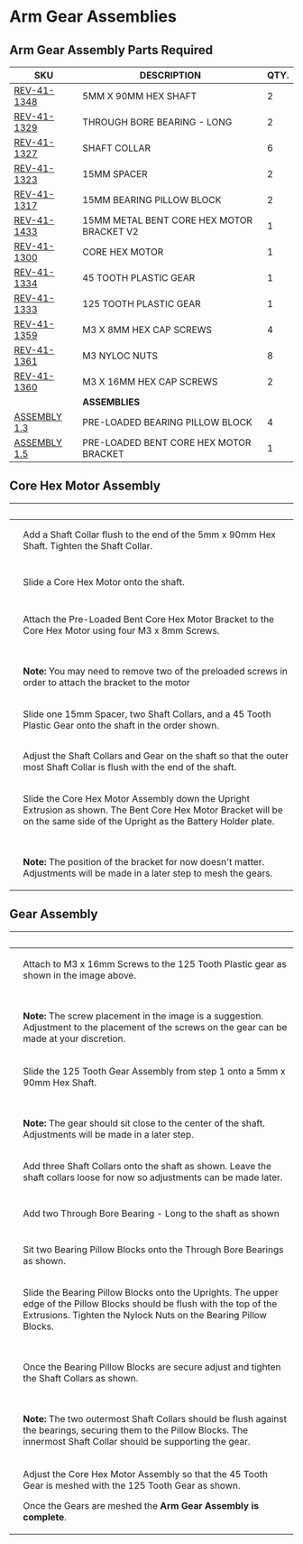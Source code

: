 # Arm Gear Assemblies

## Arm Gear Assembly Parts Required

| SKU                                                     | **DESCRIPTION**                           | **QTY.** |
| ------------------------------------------------------- | ----------------------------------------- | -------- |
| [REV-41-1348](https://www.revrobotics.com/rev-41-1348/) | 5MM X 90MM HEX SHAFT                      | 2        |
| [REV-41-1329](https://www.revrobotics.com/rev-41-1329/) | THROUGH BORE BEARING - LONG               | 2        |
| [REV-41-1327](https://www.revrobotics.com/rev-41-1327/) | SHAFT COLLAR                              | 6        |
| [REV-41-1323](https://www.revrobotics.com/rev-41-1323/) | 15MM SPACER                               | 2        |
| [REV-41-1317](https://www.revrobotics.com/rev-41-1317/) | 15MM BEARING PILLOW BLOCK                 | 2        |
| [REV-41-1433](https://www.revrobotics.com/rev-41-1433/) | 15MM METAL BENT CORE HEX MOTOR BRACKET V2 | 1        |
| [REV-41-1300](https://www.revrobotics.com/rev-41-1300/) | CORE HEX MOTOR                            | 1        |
| [REV-41-1334](https://www.revrobotics.com/rev-41-1334/) | 45 TOOTH PLASTIC GEAR                     | 1        |
| [REV-41-1333](https://www.revrobotics.com/rev-41-1333/) | 125 TOOTH PLASTIC GEAR                    | 1        |
| [REV-41-1359](https://www.revrobotics.com/rev-41-1359/) | M3 X 8MM HEX CAP SCREWS                   | 4        |
| [REV-41-1361](https://www.revrobotics.com/rev-41-1361/) | M3 NYLOC NUTS                             | 8        |
| [REV-41-1360](https://www.revrobotics.com/rev-41-1360/) | M3 X 16MM HEX CAP SCREWS                  | 2        |
|                                                         | **ASSEMBLIES**                            |          |
| [ASSEMBLY 1.3](broken-reference)                        | PRE-LOADED BEARING PILLOW BLOCK           | 4        |
| [ASSEMBLY 1.5](broken-reference)                        | PRE-LOADED BENT CORE HEX MOTOR BRACKET    | 1        |

## Core Hex Motor Assembly

| ​                                                                                                                                                                                                                                                                                                                           | ​                                                                                                                                                                                                                                                                                                                                       |
| --------------------------------------------------------------------------------------------------------------------------------------------------------------------------------------------------------------------------------------------------------------------------------------------------------------------------- | --------------------------------------------------------------------------------------------------------------------------------------------------------------------------------------------------------------------------------------------------------------------------------------------------------------------------------------- |
| <p>​</p><p><img src="https://2589213514-files.gitbook.io/~/files/v0/b/gitbook-legacy-files/o/assets%2F-M5yw0n8IneF5-9ybLjT%2F-MDPze1QrR9S7FxeKvKG%2F-MDQ-uo-h2-3fFCQHqN7%2FEDU%20Kit_CHMA%20-%20Add%20Shaft%20Collar.svg?alt=media&#x26;token=cee3c3f5-9a58-4379-97c9-f387d000ef0c" alt="" data-size="original"></p>        | Add a Shaft Collar flush to the end of the 5mm x 90mm Hex Shaft. Tighten the Shaft Collar.                                                                                                                                                                                                                                              |
| <p>​</p><p><img src="https://2589213514-files.gitbook.io/~/files/v0/b/gitbook-legacy-files/o/assets%2F-M5yw0n8IneF5-9ybLjT%2F-MDPze1QrR9S7FxeKvKG%2F-MDQ0SRJ20yhqEra267l%2FEDU%20Kit_CHMA%20-%20Add%20Motor.svg?alt=media&#x26;token=6dc31ed6-4c84-4d12-b988-2d7449673679" alt="" data-size="original"></p>                 | Slide a Core Hex Motor onto the shaft.                                                                                                                                                                                                                                                                                                  |
| <p>​</p><p><img src="https://2589213514-files.gitbook.io/~/files/v0/b/gitbook-legacy-files/o/assets%2F-M5yw0n8IneF5-9ybLjT%2F-MDRaMoS1o_Ko2Ik5TVR%2F-MDVvoXF1vfPlec3E_60%2FEDU%20Kit_CHMA%20-%20Add%20Bracket.svg?alt=media&#x26;token=08754ebc-d67f-4e3c-b481-0e756cc4a96a" alt="" data-size="original"></p>               | <p>Attach the Pre-Loaded Bent Core Hex Motor Bracket to the Core Hex Motor using four M3 x 8mm Screws.</p><p>​</p><p><strong>Note:</strong> You may need to remove two of the preloaded screws in order to attach the bracket to the motor</p>                                                                                          |
| <p>​</p><p><img src="https://2589213514-files.gitbook.io/~/files/v0/b/gitbook-legacy-files/o/assets%2F-M5yw0n8IneF5-9ybLjT%2F-MEij7UFhj_QP3rtOkGa%2F-MEiknPQsHrSawc8fRfT%2FEDU%20Kit_Arm_Add%20Spacers%20to%20Gear.svg?alt=media&#x26;token=aa08c54f-a6d4-4155-ae17-4b55f2d6e05f" alt="" data-size="original"></p>          | Slide one 15mm Spacer, two Shaft Collars, and a 45 Tooth Plastic Gear onto the shaft in the order shown.                                                                                                                                                                                                                                |
| <p>​</p><p><img src="https://2589213514-files.gitbook.io/~/files/v0/b/gitbook-legacy-files/o/assets%2F-M5yw0n8IneF5-9ybLjT%2F-MEij7UFhj_QP3rtOkGa%2F-MEilElCgndk9n5f0LDe%2FEDU%20Kit_Arm_Add%20Spacers%20to%20Gear%20Detail.svg?alt=media&#x26;token=12753f0d-589e-4a87-bf62-4db13f771067" alt="" data-size="original"></p> | Adjust the Shaft Collars and Gear on the shaft so that the outer most Shaft Collar is flush with the end of the shaft.                                                                                                                                                                                                                  |
| <p>​</p><p><img src="https://2589213514-files.gitbook.io/~/files/v0/b/gitbook-legacy-files/o/assets%2F-M5yw0n8IneF5-9ybLjT%2F-MEij7UFhj_QP3rtOkGa%2F-MEik6QboeMGZuFmTQeM%2FEDU%20Kit_Add%20CHM%20to%20UR%20REDO.svg?alt=media&#x26;token=e4989219-800c-4df8-87fb-b653d2ab5c37" alt="" data-size="original"></p>             | <p>Slide the Core Hex Motor Assembly down the Upright Extrusion as shown. The Bent Core Hex Motor Bracket will be on the same side of the Upright as the Battery Holder plate.</p><p>​</p><p><strong>Note:</strong> The position of the bracket for now doesn't matter. Adjustments will be made in a later step to mesh the gears.</p> |

## Gear Assembly&#x20;

| ​                                                                                                                                                                                                                                                                                                                                           | ​                                                                                                                                                                                                                                                                                                                                                                                                                                                                                                                   |
| ------------------------------------------------------------------------------------------------------------------------------------------------------------------------------------------------------------------------------------------------------------------------------------------------------------------------------------------- | ------------------------------------------------------------------------------------------------------------------------------------------------------------------------------------------------------------------------------------------------------------------------------------------------------------------------------------------------------------------------------------------------------------------------------------------------------------------------------------------------------------------- |
| <p>​</p><p><img src="https://2589213514-files.gitbook.io/~/files/v0/b/gitbook-legacy-files/o/assets%2F-M5yw0n8IneF5-9ybLjT%2F-MDRaMoS1o_Ko2Ik5TVR%2F-MDW-xZliL0gAA2xj-_h%2FEDU%20Kit_Arm%20-%20Gear%20Set%20up.svg?alt=media&#x26;token=d2abf29c-24b4-4dfa-95ae-b00ae4edf7dc" alt="" data-size="original"></p>                              | <p>Attach to M3 x 16mm Screws to the 125 Tooth Plastic gear as shown in the image above.</p><p>​</p><p><strong>Note:</strong> The screw placement in the image is a suggestion. Adjustment to the placement of the screws on the gear can be made at your discretion.</p>                                                                                                                                                                                                                                           |
| <p>​</p><p><img src="https://2589213514-files.gitbook.io/~/files/v0/b/gitbook-legacy-files/o/assets%2F-M5yw0n8IneF5-9ybLjT%2F-MDp5xAK00jZLeU66FS5%2F-MDpJuO-6t3-7FnOPOJG%2Fview%2094.svg?alt=media&#x26;token=61356dfb-a426-44bc-937e-0b2b4364347a" alt="" data-size="original"></p>                                                        | <p>Slide the 125 Tooth Gear Assembly from step 1 onto a 5mm x 90mm Hex Shaft.</p><p>​</p><p><strong>Note:</strong> The gear should sit close to the center of the shaft. Adjustments will be made in a later step.</p>                                                                                                                                                                                                                                                                                              |
| <p>​</p><p><img src="https://2589213514-files.gitbook.io/~/files/v0/b/gitbook-legacy-files/o/assets%2F-M5yw0n8IneF5-9ybLjT%2F-MDPze1QrR9S7FxeKvKG%2F-MDQ8VcW-zvCO8Z_UaCT%2FEDU%20Kit_Arm%20-%20Add%20Collars.svg?alt=media&#x26;token=f8ad175c-30bd-4f9a-ac0b-c55e5b1e6a28" alt="" data-size="original"></p>                                | Add three Shaft Collars onto the shaft as shown. Leave the shaft collars loose for now so adjustments can be made later.                                                                                                                                                                                                                                                                                                                                                                                            |
| <p>​</p><p><img src="https://2589213514-files.gitbook.io/~/files/v0/b/gitbook-legacy-files/o/assets%2F-M5yw0n8IneF5-9ybLjT%2F-MDPze1QrR9S7FxeKvKG%2F-MDQ8upyyipwK30qfgy6%2FEDU%20Kit_Arm%20-%20Add%20Bearings.svg?alt=media&#x26;token=691a8359-6237-4812-97e9-624c08f0f42f" alt="" data-size="original"></p>                               | Add two Through Bore Bearing - Long to the shaft as shown                                                                                                                                                                                                                                                                                                                                                                                                                                                           |
| <p>​</p><p><img src="https://2589213514-files.gitbook.io/~/files/v0/b/gitbook-legacy-files/o/assets%2F-M5yw0n8IneF5-9ybLjT%2F-MDPze1QrR9S7FxeKvKG%2F-MDQ9LJkEnQn0lw1NIlt%2FEDU%20Kit_Arm%20-Add%20Pillow%20Blocks.svg?alt=media&#x26;token=a27456ba-dcdc-4aa9-96f4-cafa25c6225c" alt="" data-size="original"></p>                           | Sit two Bearing Pillow Blocks onto the Through Bore Bearings as shown.                                                                                                                                                                                                                                                                                                                                                                                                                                              |
| <p>​</p><p><img src="https://2589213514-files.gitbook.io/~/files/v0/b/gitbook-legacy-files/o/assets%2F-M5yw0n8IneF5-9ybLjT%2F-MMRhIgLPv-irXg3_tVp%2F-MMSOIwDZgk-w8TTI2Qd%2FEDU%20Kit_Arm%20-%20Add%20Gear%20set%20up%20to%20the%20UR%20REDO.svg?alt=media&#x26;token=dacbd8f2-1d1a-4756-943d-9cbb25399798" alt="" data-size="original"></p> | <p>Slide the Bearing Pillow Blocks onto the Uprights. The upper edge of the Pillow Blocks should be flush with the top of the Extrusions. Tighten the Nylock Nuts on the Bearing Pillow Blocks.</p><p>​</p><p>Once the Bearing Pillow Blocks are secure adjust and tighten the Shaft Collars as shown.</p><p>​</p><p><strong>Note:</strong> The two outermost Shaft Collars should be flush against the bearings, securing them to the Pillow Blocks. The innermost Shaft Collar should be supporting the gear.</p> |
| <p>​</p><p><img src="https://2589213514-files.gitbook.io/~/files/v0/b/gitbook-legacy-files/o/assets%2F-M5yw0n8IneF5-9ybLjT%2F-MMRhIgLPv-irXg3_tVp%2F-MMSO_AmAT1gJJ9XxjSX%2Farm%20gear%20assembly.svg?alt=media&#x26;token=3b95dfba-899e-464d-8692-bc66cf3c184b" alt="" data-size="original"></p><p>​</p>                                    | <p>Adjust the Core Hex Motor Assembly so that the 45 Tooth Gear is meshed with the 125 Tooth Gear as shown.</p><p>Once the Gears are meshed the <strong>Arm Gear Assembly is complete</strong>.</p>                                                                                                                                                                                                                                                                                                                 |
